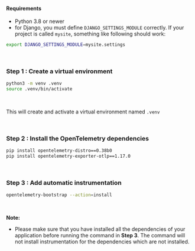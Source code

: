 #### Requirements
- Python 3.8 or newer
- for Django, you must define `DJANGO_SETTINGS_MODULE` correctly. If your project is called `mysite`, something like following should work:
```bash
export DJANGO_SETTINGS_MODULE=mysite.settings
```
&nbsp;

### Step 1 : Create a virtual environment

```bash
python3 -m venv .venv
source .venv/bin/activate
```
&nbsp;

This will create and activate a virtual environment named `.venv`

&nbsp;

### Step 2 : Install the OpenTelemetry dependencies

```bash
pip install opentelemetry-distro==0.38b0
pip install opentelemetry-exporter-otlp==1.17.0
```
&nbsp;

### Step 3 : Add automatic instrumentation

```bash
opentelemetry-bootstrap --action=install
```
&nbsp;

**Note:**
- Please make sure that you have installed all the dependencies of your application before running the command in **Step 3**. The command will not install instrumentation for the dependencies which are not installed.
